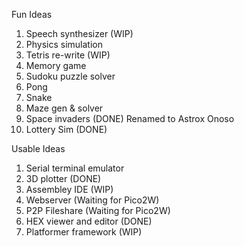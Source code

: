 Fun Ideas
1. Speech synthesizer (WIP)
2. Physics simulation
3. Tetris re-write (WIP)
4. Memory game
5. Sudoku puzzle solver
6. Pong 
7. Snake
8. Maze gen & solver
9. Space invaders (DONE) Renamed to Astrox Onoso
10. Lottery Sim (DONE)

Usable Ideas
1. Serial terminal emulator
2. 3D plotter (DONE)
4. Assembley IDE (WIP)
5. Webserver (Waiting for Pico2W)
6. P2P Fileshare (Waiting for Pico2W)
7. HEX viewer and editor (DONE)
8. Platformer framework (WIP)
